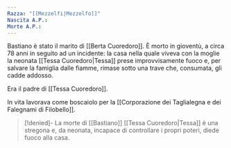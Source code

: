 ```yaml
---
Razza: "[[Mezzelfi|Mezzelfo]]"
Nascita A.P.: 
Morte A.P.:
---
```

Bastiano è stato il marito di [[Berta Cuoredoro]]. È morto in gioventù, a circa 78 anni in seguito ad un incidente: la casa nella quale viveva con la moglie  la neonata [[Tessa Cuoredoro|Tessa]] prese improvvisamente fuoco e, per salvare la famiglia dalle fiamme, rimase sotto una trave che, consumata, gli cadde addosso.

Era il padre di [[Tessa Cuoredoro]].

In vita lavorava come boscaiolo per la [[Corporazione dei Taglialegna e dei Falegnami di Filobello]]. 

> [!denied]- La morte di [[Bastiano]]
> [[Tessa Cuoredoro|Tessa]] è una stregona e, da neonata, incapace di controllare i propri poteri, diede fuoco alla casa. 